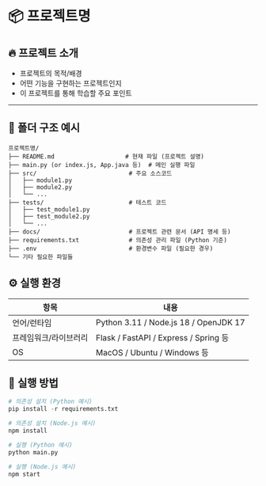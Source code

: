 # 📦 프로젝트명

## 🔥 프로젝트 소개
- 프로젝트의 목적/배경
- 어떤 기능을 구현하는 프로젝트인지
- 이 프로젝트를 통해 학습할 주요 포인트

---

## 📂 폴더 구조 예시

```text
프로젝트명/
├── README.md                    # 현재 파일 (프로젝트 설명)
├── main.py (or index.js, App.java 등)  # 메인 실행 파일
├── src/                          # 주요 소스코드
│   ├── module1.py
│   ├── module2.py
│   └── ...
├── tests/                        # 테스트 코드
│   ├── test_module1.py
│   ├── test_module2.py
│   └── ...
├── docs/                         # 프로젝트 관련 문서 (API 명세 등)
├── requirements.txt              # 의존성 관리 파일 (Python 기준)
├── .env                          # 환경변수 파일 (필요한 경우)
└── 기타 필요한 파일들
```

## ⚙️ 실행 환경

| 항목 | 내용 |
|---|---|
| 언어/런타임 | Python 3.11 / Node.js 18 / OpenJDK 17 |
| 프레임워크/라이브러리 | Flask / FastAPI / Express / Spring 등 |
| OS | MacOS / Ubuntu / Windows 등 |

## 🚀 실행 방법

```python
# 의존성 설치 (Python 예시)
pip install -r requirements.txt

# 의존성 설치 (Node.js 예시)
npm install

# 실행 (Python 예시)
python main.py

# 실행 (Node.js 예시)
npm start
```
